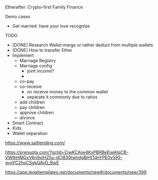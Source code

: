 Etherafter: Crypto-first Family Finance


Demo cases
- Get married: have your love recognize

TODO
- [DONE] Research Wallet merge or rather deduct from multiple wallets
- [DONE] How to transfer Ether
- Implement
    - Marriage Registry
    - Marriage config
        - joint income?
        - 
    - co-pay
    - co-receive
      - on receive money to the common wallet
      - separate it commonly due to ratios
    - add children
    - pay children
    - approve children
    - divorce
- Smart Contract
- Kids
- Wallet separation


https://www.saltlending.com/

https://prenupta.com/?gclid=CjwKCAjw4KvPBRBeEiwAIqCB-VWthHMGxV6n9xIHZ5u-dCl830twhdgBiHtTdnYPE0v595-gyoYC2hoCSgkQAvD_BwE

https://app.legaltemplates.net/documents/new#/documents/new/399